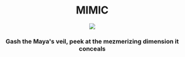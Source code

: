 <div align="center">
  <h1> MIMIC </h1>
  <img src="https://lavaligiadellartista.files.wordpress.com/2015/10/lucio-fontana-attese-1968.jpg?w=640">
  
  <h3> Gash the Maya's veil, peek at the mezmerizing dimension it conceals
  </h3>
  
</div>

